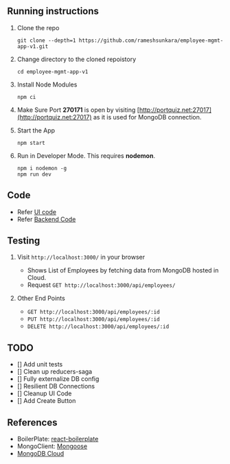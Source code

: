 ## Running instructions

1. Clone the repo
      ```text
      git clone --depth=1 https://github.com/rameshsunkara/employee-mgmt-app-v1.git
      ```

1. Change directory to the cloned repoistory
      ```text
      cd employee-mgmt-app-v1
      ```

1. Install Node Modules

    ```text
    npm ci
    ```

1. Make Sure Port **270171** is open by visiting [http://portquiz.net:27017](http://portquiz.net:27017) as it is used for MongoDB connection.
   
1. Start the App
      ```text
      npm start
      ```

1. Run in Developer Mode. This requires **nodemon**.

    ```text
    npm i nodemon -g
    npm run dev
    ```

## Code
- Refer [UI code](./app)
- Refer [Backend Code](./backend)

## Testing

1. Visit `http://localhost:3000/` in your browser
    - Shows List of Employees by fetching data from MongoDB hosted in Cloud.
    - Request `GET http://localhost:3000/api/employees/`

1. Other End Points
    - `GET http://localhost:3000/api/employees/:id`
    - `PUT http://localhost:3000/api/employees/:id`
    - `DELETE http://localhost:3000/api/employees/:id`

## TODO

- [] Add unit tests
- [] Clean up reducers-saga
- [] Fully externalize DB config
- [] Resilient DB Connections
- [] Cleanup UI Code
- [] Add Create Button

## References

- BoilerPlate: [react-boilerplate](https://github.com/react-boilerplate/react-boilerplate)
- MongoClient: [Mongoose](https://mongoosejs.com/)
- [MongoDB Cloud](https://cloud.mongodb.com)



